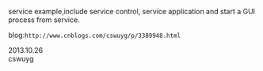 service example,include service control, service application and start a GUI process from service.

blog:`http://www.cnblogs.com/cswuyg/p/3389948.html`


2013.10.26  
cswuyg